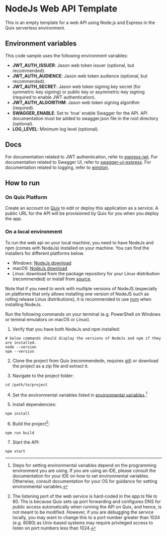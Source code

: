 # NodeJs Web API Template

This is an empty template for a web API using Node.js and Express in the Quix serverless environment.

## Environment variables

This code sample uses the following environment variables:

- **JWT_AUTH_ISSUER**: Jason web token issuer (optional, but recommended).
- **JWT_AUTH_AUDIENCE**: Jason web token audience (optional, but recommended).
- **JWT_AUTH_SECRET**: Jason web token signing key secret (for symmetric-key signing) or public key or asymmetric-key signing (required to enable JWT authentication).
- **JWT_AUTH_ALGORITHM**: Jason web token signing algorithm (required).
- **SWAGGER_ENABLE**: Set to 'true' enable Swagger for the API. API documentation must be added to swagger.json file in the root directory (optional).
- **LOG_LEVEL**: Minimum log level (optional).
 
## Docs

For documentation related to JWT authentication, refer to [express-jwt](https://github.com/auth0/express-jwt).
For documentation related to Swagger UI, refer to [swagger-ui-express](https://github.com/scottie1984/swagger-ui-express).
For documentation related to logging, refer to [winston](https://github.com/winstonjs/winston).

## How to run

### On Quix Platform

Create an account on [Quix](https://portal.platform.quix.ai/self-sign-up?xlink=github) to edit or deploy this application as a service. A public URL for the API will be provisioned by Quix for you when you deploy the app.

### On a local environment

To run the web api on your local machine, you need to have NodeJs and npm (comes with NodeJs) installed on your machine. You can find the installers for different platforms below.
 
 - Windows: [NodeJs download](https://nodejs.org/en/download/)
 - macOS: [NodeJs download](https://nodejs.org/en/download/)
 - Linux: download from the package repository for your Linux distribution (recommended) or install from [source](https://nodejs.org/en/download/).

Note that if you need to work with multiple versions of NodeJS (especially on platforms that only allows installing one version of NodeJS such as rolling release Linux distributions), it is recommended to use [nvm](https://github.com/nvm-sh/nvm) when installing NodeJs.

Run the following commands on your terminal (e.g. PowerShell on Windows or teminal emulators on macOS or Linux).

1. Verify that you have both NodeJs and npm installed:

```
# below commands should display the versions of NodeJs and npm if they are installed.
node --version
npm --version
```

2. Clone the project from Quix (recommendedn, requires [git](https://git-scm.com/)) or download the project as a zip file and extract it.

3. Navigate to the project folder:

```
cd /path/to/project
```

4. Set the environmental variables listed in [environmental variables](#environment-variables).[^1]

5. Install dependencies:

```
npm install
```

6. Build the project[^2]:

```
npm run build
```

7. Start the API:
```
npm start
```

[^1]: Steps for setting environmental variables depend on the programming environment you are using. If you are using an IDE, please consult the documentation for your IDE on how to set environmental variables. Otherwise, consult documentation for your OS for guidance for setting environmental variables.

[^2]: The listening port of the web service is hard-coded in the _app.ts_ file to 80. Ths is because Quix sets up port forwarding and configures DNS for public access automatically when running the API on Quix, and hence, is not meant to be modified. However, if you are debugging the service locally, you may want to change this to a port number greater than 1024 (e.g. 8080) as Unix-based systems may require privileged access to listen on port numbers less than 1024.